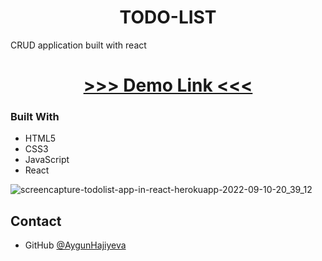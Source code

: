 <h1 align="center">TODO-LIST</h1>

<div >
CRUD application built with react
</div>

<div align="center">
<h1>
<a href="https://todolist-app-in-react.herokuapp.com/">
>>> Demo Link <<<
</a>
</h1>
</div>



### Built With

<ul>
<li>HTML5</li>
<li>CSS3</li>
<li>JavaScript</li>
<li>React</li>
</ul>

![screencapture-todolist-app-in-react-herokuapp-2022-09-10-20_39_12](https://user-images.githubusercontent.com/99952793/189493094-135a4ac8-604f-4496-ad08-cf7b1620b8e8.png)

## Contact

- GitHub [@AygunHajiyeva]([https://https](https://https/)://github.com/AygunHajiyeva)
